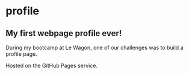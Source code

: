 # profile

## My first webpage profile ever!

<p> During my bootcamp at Le Wagon, one of our challenges was to build a profile page. </p>
<p> Hosted on the GitHub Pages service. </p>
